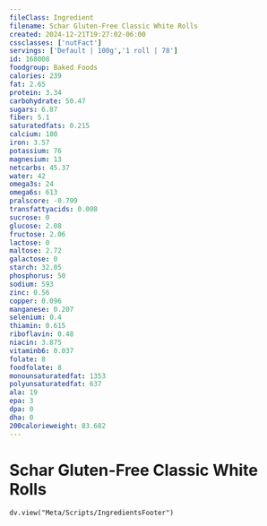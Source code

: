 ```yaml
---
fileClass: Ingredient
filename: Schar Gluten-Free Classic White Rolls
created: 2024-12-21T19:27:02-06:00
cssclasses: ['nutFact']
servings: ['Default | 100g','1 roll | 78']
id: 168008
foodgroup: Baked Foods
calories: 239
fat: 2.65
protein: 3.34
carbohydrate: 50.47
sugars: 6.87
fiber: 5.1
saturatedfats: 0.215
calcium: 180
iron: 3.57
potassium: 76
magnesium: 13
netcarbs: 45.37
water: 42
omega3s: 24
omega6s: 613
pralscore: -0.799
transfattyacids: 0.008
sucrose: 0
glucose: 2.08
fructose: 2.06
lactose: 0
maltose: 2.72
galactose: 0
starch: 32.05
phosphorus: 50
sodium: 593
zinc: 0.56
copper: 0.096
manganese: 0.207
selenium: 0.4
thiamin: 0.615
riboflavin: 0.48
niacin: 3.875
vitaminb6: 0.037
folate: 8
foodfolate: 8
monounsaturatedfat: 1353
polyunsaturatedfat: 637
ala: 19
epa: 3
dpa: 0
dha: 0
200calorieweight: 83.682
---
```


# Schar Gluten-Free Classic White Rolls

```dataviewjs
dv.view("Meta/Scripts/IngredientsFooter")
```